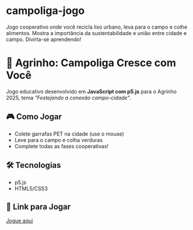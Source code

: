 # campoliga-jogo
Jogo cooperativo onde você recicla lixo urbano, leva para o campo e colhe alimentos. Mostra a importância da sustentabilidade e união entre cidade e campo. Divirta-se aprendendo!
# 🚜 Agrinho: Campoliga Cresce com Você

Jogo educativo desenvolvido em **JavaScript com p5.js** para o Agrinho 2025, tema *"Festejando a conexão campo-cidade"*.

## 🎮 Como Jogar
- Colete garrafas PET na cidade (use o mouse)
- Leve para o campo e colha verduras
- Complete todas as fases cooperativas!

## 🛠️ Tecnologias
- p5.js
- HTML5/CSS3

## 🔗 Link para Jogar
[Jogue aqui](https://SEU-USUARIO.github.io/campoliga-jogo/)

